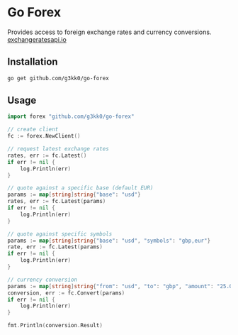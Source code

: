 # Go Forex

Provides access to foreign exchange rates and currency conversions. [exchangeratesapi.io](https://exchangeratesapi.io/)

## Installation

```sh
go get github.com/g3kk0/go-forex
```

## Usage

```go
import forex "github.com/g3kk0/go-forex"

// create client
fc := forex.NewClient()

// request latest exchange rates
rates, err := fc.Latest()
if err != nil {
    log.Println(err)
}

// quote against a specific base (default EUR)
params := map[string]string{"base": "usd"}
rates, err := fc.Latest(params)
if err != nil {
    log.Println(err)
}

// quote against specific symbols
params := map[string]string{"base": "usd", "symbols": "gbp,eur"}
rate, err := fc.Latest(params)
if err != nil {
    log.Println(err)
}

// currency conversion
params := map[string]string{"from": "usd", "to": "gbp", "amount": "25.00"}
conversion, err := fc.Convert(params)
if err != nil {
    log.Println(err)
}

fmt.Println(conversion.Result)
```

